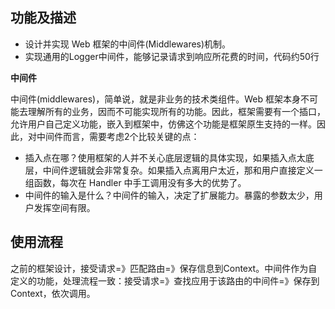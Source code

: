 ## 功能及描述

- 设计并实现 Web 框架的中间件(Middlewares)机制。
- 实现通用的Logger中间件，能够记录请求到响应所花费的时间，代码约50行

**中间件**

中间件(middlewares)，简单说，就是非业务的技术类组件。Web 框架本身不可能去理解所有的业务，因而不可能实现所有的功能。因此，框架需要有一个插口，允许用户自己定义功能，嵌入到框架中，仿佛这个功能是框架原生支持的一样。因此，对中间件而言，需要考虑2个比较关键的点：

- 插入点在哪？使用框架的人并不关心底层逻辑的具体实现，如果插入点太底层，中间件逻辑就会非常复杂。如果插入点离用户太近，那和用户直接定义一组函数，每次在 Handler 中手工调用没有多大的优势了。
- 中间件的输入是什么？中间件的输入，决定了扩展能力。暴露的参数太少，用户发挥空间有限。

## 使用流程

之前的框架设计，接受请求=》匹配路由=》保存信息到Context。中间件作为自定义的功能，处理流程一致：接受请求=》查找应用于该路由的中间件=》保存到Context，依次调用。

